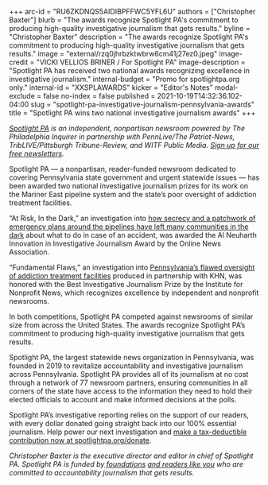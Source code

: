 +++
arc-id = "RU6ZKDNQS5AIDIBPFFWC5YFL6U"
authors = ["Christopher Baxter"]
blurb = "The awards recognize Spotlight PA's commitment to producing high-quality investigative journalism that gets results."
byline = "Christopher Baxter"
description = "The awards recognize Spotlight PA's commitment to producing high-quality investigative journalism that gets results."
image = "external/rzq0jhrbzktwbrw6cm41j27ez0.jpeg"
image-credit = "VICKI VELLIOS BRINER / For Spotlight PA"
image-description = "Spotlight PA has received two national awards recognizing excellence in investigative journalism."
internal-budget = "Promo for spotlightpa.org only."
internal-id = "XXSPLAWARDS"
kicker = "Editor's Notes"
modal-exclude = false
no-index = false
published = 2021-10-19T14:32:36.102-04:00
slug = "spotlight-pa-investigative-journalism-pennsylvania-awards"
title = "Spotlight PA wins two national investigative journalism awards"
+++

<a href="https://www.spotlightpa.org/"><i>Spotlight PA</i></a><i> is an independent, nonpartisan newsroom powered by The Philadelphia Inquirer in partnership with PennLive/The Patriot-News, TribLIVE/Pittsburgh Tribune-Review, and WITF Public Media. </i><a href="https://www.spotlightpa.org/newsletters"><i>Sign up for our free newsletters</i></a><i>.</i>

Spotlight PA — a nonpartisan, reader-funded newsroom dedicated to covering Pennsylvania state government and urgent statewide issues — has been awarded two national investigative journalism prizes for its work on the Mariner East pipeline system and the state’s poor oversight of addiction treatment facilities.

“At Risk, In the Dark,” an investigation into <a href="https://www.spotlightpa.org/series/mariner-east-pipeline/" target="_blank">how secrecy and a patchwork of emergency plans around the pipelines have left many communities in the dark</a> about what to do in case of an accident, was awarded the Al Neuharth Innovation in Investigative Journalism Award by the Online News Association.

“Fundamental Flaws,” an investigation into <a href="https://www.spotlightpa.org/series/fundamental-flaws/" target="_blank">Pennsylvania’s flawed oversight of addiction treatment facilities</a> produced in partnership with KHN, was honored with the Best Investigative Journalism Prize by the Institute for Nonprofit News, which recognizes excellence by independent and nonprofit newsrooms.

<script src="https://www.spotlightpa.org/embed.js" async></script><div data-spl-embed-version="1" data-spl-src="https://www.spotlightpa.org/embeds/donate/?teaser_text=Spotlight%20PA%20delivers%20original%2C%20fearless%20investigative%20reporting%20for%20Pennsylvania.%20Help%20power%20our%20next%20investigation%20by%20making%20a%20tax-deductible%20contribution%20now.&eyebrow_text=WHILE%20YOU'RE%20HERE"></div>

In both competitions, Spotlight PA competed against newsrooms of similar size from across the United States. The awards recognize Spotlight PA’s commitment to producing high-quality investigative journalism that gets results.

Spotlight PA, the largest statewide news organization in Pennsylvania, was founded in 2019 to revitalize accountability and investigative journalism across Pennsylvania. Spotlight PA provides all of its journalism at no cost through a network of 77 newsroom partners, ensuring communities in all corners of the state have access to the information they need to hold their elected officials to account and make informed decisions at the polls.

Spotlight PA’s investigative reporting relies on the support of our readers, with every dollar donated going straight back into our 100% essential journalism. Help power our next investigation and <a href="/donate?campaign=701Dn000000YgpIIAS" target="_blank">make a tax-deductible contribution now at spotlightpa.org/donate</a>.

<i>Christopher Baxter is the executive director and editor in chief of Spotlight PA. Spotlight PA is funded by</i><a href="https://www.spotlightpa.org/support"><i> foundations</i></a><i> </i><a href="https://www.spotlightpa.org/support"><i>and readers like you</i></a><i> who are committed to accountability journalism that gets results.</i>
